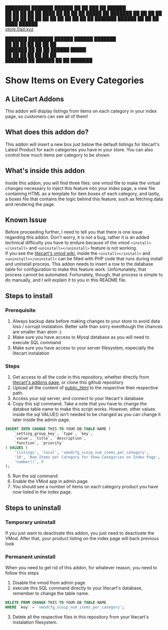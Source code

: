 

████████ ███████  ██████ ██   ██ ███    ██  ██████  
   ██    ██      ██      ██   ██ ████   ██ ██    ██ 
   ██    █████   ██      ███████ ██ ██  ██ ██    ██ 
   ██    ██      ██      ██   ██ ██  ██ ██ ██    ██ 
   ██    ███████  ██████ ██   ██ ██   ████  ██████  
      [store.0ad.xyz](https://store.0ad.xyz)           
                                                    
███████ ████████  ██████  ██████  ███████           
██         ██    ██    ██ ██   ██ ██                
███████    ██    ██    ██ ██████  █████             
     ██    ██    ██    ██ ██   ██ ██                
███████    ██     ██████  ██   ██ ███████           
        
                                                    
                                                                                     
# Show Items on Every Categories
## A LiteCart Addons
This addon will display listings from items on each category in your index page, so customers can see all of them!

## What does this addon do?
This addon will insert a new box just below the default listings for litecart's Latest Product for each categories you have in your store. You can also control how much items per category to be shown.

## What's inside this addon
Inside this addon, you will find three files: one vmod file to make the virtual changes necessary to inject this feature into your index page, a view file containing HTML as a template for item boxes of each category, and lastly, a boxes file that contains the logic behind this feature, such as fetching data and rendering the page.

## Known Issue
Before proceeding further, I need to tell you that there is one issue regarding this addon. Don't worry, it is not a bug, rather it is an added technical difficulty you have to endure because of the vmod ``` <install></install> ``` and ``` <uninstall></uninstall> ``` feature is not working. <br>
If you see the [litecart's vmod wiki](https://www.litecart.net/en/wiki/how_to_create_a_vmod), inside the ``` <install></install> ``` and ``` <uninstall></uninstall> ``` can be filled with PHP code that runs during install and uninstall process. This addon needs to insert a row to the database table for configuration to make this feature work. Unfortunately, that process cannot be automated. Fortunately, though, that process is simple to do manually, and I will explain it to you in this README file.

## Steps to install
### Prerequisite
1. Always backup data before making changes to your store to avoid data loss / corrupt instalation. Better safe than sorry eventhough the chances are smaller than atom :)
2. Make sure you have access to Mysql database as you will need to execute SQL command
3. Make sure you have access to your server filesystem, especially the litecart instalation

### Steps
1. Get access to all the code in this repository, whether directly from [litecart's addons page](https://link.0ad.xyz/show-items-categories), or clone this github repository
2. Upload all the content of [public_html](./public_html/) to the respective their respective path.
3. Access your sql server, and connect to your litecart's database
4. Copy this sql command. Take a note that you have to change the databse table name to make this script works. However, other values inside the sql VALUE() isn't needed to be changed as you can change it later inside the admin page.
```sql
INSERT INTO CHANGE-THIS-TO-YOUR-DB-TABLE-NAME (
    `setting_group_key`, `type`, `key`,
    `value`, `title`, `description`,
    `function`, `priority`
) VALUES (
    'listings', 'local', 'vmodcfg_scoip_num_items_per_category',
    '10', 'Num Items per Category for Show Categories on Index Page', 'The number of items to be shown per category',
    'number()', 0
);
```
5. Run the sql command
6. Enable the VMod app in admin page
7. You should see a number of items on each category product you have now listed in the index page.

## Steps to uninstall
### Temporary uninstall
If you just want to deactivate this addon, you just need to deactivate the VMod. After that, your product listing on the index page will back previous look
### Permanent uninstall
When you need to get rid of this addon, for whatever reason, you need to follow this steps
1. Disable the vmod from admin page
2. execute this SQL command directly to your litecart's database, remember to change the table name.
```sql
DELETE FROM CHANGE-THIS-TO-YOUR-DB-TABLE-NAME 
WHERE `key` = 'vmodcfg_scoip_num_items_per_category';
```
3. Delete all the respective files in this repository from your litecart's instalation filesystem.